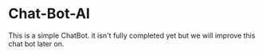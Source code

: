 # Chat-Bot-AI
This is a simple ChatBot. it isn't fully completed yet but we will improve this chat bot later on.
